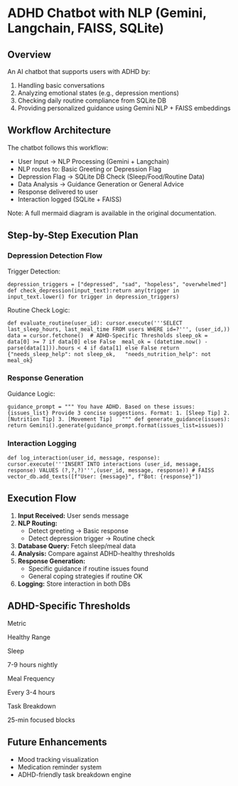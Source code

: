 ADHD Chatbot with NLP (Gemini, Langchain, FAISS, SQLite)
========================================================

Overview
--------

An AI chatbot that supports users with ADHD by:

1.  Handling basic conversations
2.  Analyzing emotional states (e.g., depression mentions)
3.  Checking daily routine compliance from SQLite DB
4.  Providing personalized guidance using Gemini NLP + FAISS embeddings

Workflow Architecture
---------------------

The chatbot follows this workflow:

*   User Input → NLP Processing (Gemini + Langchain)
*   NLP routes to: Basic Greeting or Depression Flag
*   Depression Flag → SQLite DB Check (Sleep/Food/Routine Data)
*   Data Analysis → Guidance Generation or General Advice
*   Response delivered to user
*   Interaction logged (SQLite + FAISS)

Note: A full mermaid diagram is available in the original documentation.

Step-by-Step Execution Plan
---------------------------

### Depression Detection Flow

Trigger Detection:

`depression_triggers = ["depressed", "sad", "hopeless", "overwhelmed"] def check_depression(input_text):return any(trigger in input_text.lower() for trigger in depression_triggers)`

Routine Check Logic:

`def evaluate_routine(user_id): cursor.execute('''SELECT last_sleep_hours, last_meal_time FROM users WHERE id=?''', (user_id,)) data = cursor.fetchone()  # ADHD-Specific Thresholds sleep_ok = data[0] >= 7 if data[0] else False  meal_ok = (datetime.now() - parse(data[1])).hours < 4 if data[1] else False return {"needs_sleep_help": not sleep_ok,   "needs_nutrition_help": not meal_ok}`

### Response Generation

Guidance Logic:

`guidance_prompt = """ You have ADHD. Based on these issues: {issues_list} Provide 3 concise suggestions. Format: 1. [Sleep Tip] 2. [Nutrition Tip] 3. [Movement Tip]   """ def generate_guidance(issues): return Gemini().generate(guidance_prompt.format(issues_list=issues))`

### Interaction Logging

`def log_interaction(user_id, message, response): 
cursor.execute('''INSERT INTO interactions (user_id, message, response) VALUES (?,?,?)''',(user_id, message, response)) # FAISS vector_db.add_texts([f"User: {message}", f"Bot: {response}"])`

Execution Flow
--------------

1.  **Input Received:** User sends message
2.  **NLP Routing:**
    *   Detect greeting → Basic response
    *   Detect depression trigger → Routine check
3.  **Database Query:** Fetch sleep/meal data
4.  **Analysis:** Compare against ADHD-healthy thresholds
5.  **Response Generation:**
    *   Specific guidance if routine issues found
    *   General coping strategies if routine OK
6.  **Logging:** Store interaction in both DBs

ADHD-Specific Thresholds
------------------------

Metric 

Healthy Range

Sleep

7-9 hours nightly

Meal Frequency

Every 3-4 hours

Task Breakdown

25-min focused blocks

Future Enhancements
-------------------

*   Mood tracking visualization
*   Medication reminder system
*   ADHD-friendly task breakdown engine